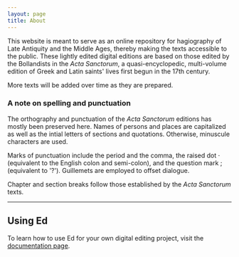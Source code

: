 ```yaml
---
layout: page
title: About
---
```



This website is meant to serve as an online repository for hagiography of Late Antiquity and the Middle Ages, thereby making the texts accessible to the public. These lightly edited digital editions are based on those edited by the Bollandists in the *Acta Sanctorum*, a quasi-encyclopedic, multi-volume edition of Greek and Latin saints' lives first begun in the 17th century. 

More texts will be added over time as they are prepared. 

### A note on spelling and punctuation

The orthography and punctuation of the *Acta Sanctorum* editions has mostly been preserved here. Names of persons and places are capitalized as well as the intial letters of sections and quotations. Otherwise, minuscule characters are used. 

Marks of punctuation include the period and the comma, the raised dot · (equivalent to the English colon and semi-colon), and the question mark ; (equivalent to '?'). Guillemets are employed to offset dialogue. 

Chapter and section breaks follow those established by the *Acta Sanctorum* texts. 

---

## Using Ed

To learn how to use Ed for your own digital editing project, visit the
[documentation page](http://minicomp.github.io/ed/documentation).
